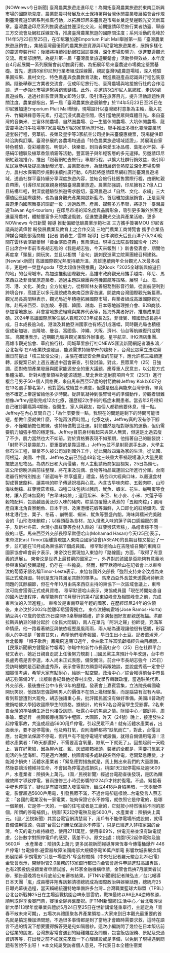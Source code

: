 [NOWnews今日新聞] 臺灣農業旅遊走進印尼！為開拓臺灣農業旅遊於東南亞新興市場的國際能見度，農業部農村發展及水土保持署與台灣休閒農業發展協會合作規劃臺灣農遊印尼系列推廣行動，以拓展印尼來臺農遊市場並奠定雙邊觀光交流新篇章。臺灣農遊印尼系列推廣透過雙邊深化交流，前期邀請印尼旅行業者訪臺、舉辦三方交流會及網紅踩線宣傳，推廣臺灣農業旅遊的國際關注度；系列活動的高峰於114年5月23日至25日，在印尼雅加達Emporium Pluit Mall舉辦第一屆「臺灣農業旅遊展銷會」，集結臺灣最優質的農業旅遊資源與印尼當地旅遊業者，展銷多樣化的農遊套裝行程；後續將持續推動網紅回訪臺灣，深化市場影響力，促進雙邊觀光交流。農業部說明，為提升第一屆「臺灣農業旅遊展銷會」活動參與效益，本年度自4月起展開一系列展銷會前期推廣行動，為拓展印尼來臺農遊市場奠定堅實基礎。首先，邀請8家印尼旅行業者組成踩線團，親訪臺灣9處農遊場域，深入體驗果園採果、農村文化、特色農產與食農教育活動，增進農遊產品認識與行程包裝意願。隨後舉辦三方業者交流會，促成印尼旅行社、臺灣農場與地接旅行社的合作洽談，進一步強化市場連繫與銷售鏈結。此外，亦邀請3位印尼人氣網紅，走訪8處農遊據點，透過社群影音與圖文即時分享，吸引潛在旅客目光，提升活動話題性與關注度。農業部指出，第一屆「臺灣農業旅遊展銷會」於114年5月23日至25日在印尼雅加達Emporium Pluit Mall舉辦，現場設計以臺灣鄉村意象為主軸，融入花卉、竹編與綠意等元素，打造沉浸式農遊空間，吸引當地民眾與媒體目光。來自臺灣的音樂米、三富休閒農場、自然圈農場、台一生態休閒農場、大坑休閒農場、龍雲農場及飛牛牧場等7家農場及印尼8家當地旅行社，聯手推出多樣化臺灣農業旅遊套裝行程，另華航、長榮及星宇等3家航空公司提供來臺優惠機票，現場提供即時洽詢與訂購。臺灣參展的各農場均通過「特色農業旅遊場域認證」，將展現自家特色體驗，從彩繪書包、明信片、快樂蛋，到百香果愛玉冰品嚐、葉拓水杯袋、手感絹印體驗及植萃香氛噴霧等活動，豐富親子與年輕客層的多元選擇。另邀請印尼網紅親臨推介，推出「跟著網紅去旅行」專屬行程，以擴大社群行銷效益，吸引印尼民眾參與及提高活動曝光度。農業部表示，為延續展銷會熱度並深化市場影響力，農村水保署同步規劃後續推廣行動。6月起將邀請印尼網紅回訪臺灣農遊場域，透過社群平臺持續分享深度旅遊內容，並結合旅行社販售實際行程，由網紅親自帶團，引導印尼民眾親身體驗臺灣農業旅遊。農業部強調，印尼擁有2.7億人口且結構年輕，對深度體驗型旅遊需求殷切，臺灣農遊以「自然、文化、永續」三大價值回應國際趨勢，也為自身觀光產業開啟新藍海。首屆雅加達展銷會，正是臺灣農遊走向國際舞臺的關鍵一役；透過政府、產業、媒體多方串聯，將提升「臺灣農遊Taiwan Agri-tourism」在印尼市場的知名度與品牌形象，吸引更多海外旅客走進臺灣農村，體驗豐富多元的農遊風貌，促進雙邊觀光交流與產業活絡。更多 NOWnews 今日新聞 報導 推動偏鄉低碳農業示範社區 三方攜手簽署MOU 印尼省議員訪黃偉哲 盼發展農業及教育上之合作交流 三地門農業工商博覽會 攜手企業品牌媒合開創部落商機【記者 劉春生／雲林 報導】日本演歌天后長山洋子(5/24)晚間在雲林表演廳舉辦「黃金演歌盛典」售票演出。現場立法院長韓國瑜今（25）日出席台中市前市長胡志強的《我是胡志強，今天來報到！》新書發表會，期間他再度拿「頭髮」開玩笑，並且以相關「金句」諷刺民進黨立院黨團總召柯建銘。[Newtalk新聞] 高雄國際觀光熱度持續升溫，高雄連續兩年全台觀光人次最多城市，更是唯一榮登Agoda「亞太超值住宿推薦」及Klook「2025全球新興旅遊目的地」的台灣城市。為加速推動國際觀光，高雄市政府觀光局攜手越南、印尼、馬來西亞及菲律賓旅遊業者，透過主題踩線團與包機直航等策略，展現「山、海、河、港、文化、美食」全方位魅力，從穆斯林友善服務到影音行銷，從直航便利到跨境合作，高雄正以多元風貌成為東南亞旅客首選，開啟南台灣國際觀光新篇章。 觀光局長高閔琳表示，觀光局近年積極拓展國際市場，與業者組成高雄國際觀光隊，赴馬來西亞、新加坡、泰國、韓國、越南、日本等地辦理推介會、B2B商談、參加當地旅展、拜會當地旅遊組織與業界代表等，獲海外業者好評，推廣成果豐碩。2024年高雄國際旅客住宿人數較2023年成長2成，菲律賓、韓國皆成長逾4成，日本成長逾3成，港澳及其他亞洲國家也有將近1成漲幅，同時觀光局也積極促成新加坡、吉隆坡、曼谷、富國島、沖繩、大阪、濟州、仙台等航線復飛或增班。 高閔琳表示，近期觀光局與觀光署駐外辦事處、星宇航空、IHG酒店集團、高雄市觀光協會、華府旅行社、同城華里旅行社CNEWS匯流新聞網記者潘永鴻／台北報導 在AI產業快速發展、能源需求持續攀升的趨勢下，台灣民眾黨立法院黨團日前提出「核三延役公投」，主張在確認安全無虞的前提下，應允許核三繼續運轉，該提案已於上週五通過中選會審查，引發討論。對此，民眾黨今（25）日強調，面對攸關產業發展與國家能源安全的重大議題，應尊重人民意志，以公投方式集體決策。 針對AI產業領袖對能源議題...雙北世壯運射箭項目今天（25日）進行複合弓男子50+個人資格賽，來自馬來西亞57歲的射箭教練Jeffrey Kok以607分在13名選手排名第7，他對這個成績並不滿意，但還是很高興能來台灣參賽，畢竟他不確定上帝還留給他多少時間。從屏氣凝神到張臂彎弓的準備動作，旁觀者很難想像Jeffrey是剛完成12次化療，還歷經2次手術的癌症末期患者。當去年2月得知自己確診腸癌第4期後，從醫生、家人與親友，每個人都勸他要休息，慢一點。Jeffrey在內心反問自己：「為什麼要慢一點，我現在的問題是剩下的時間可能很短，想做什麼就做什麼，不能再浪費時間。」化療之後，Jeffrey真的沒有停下腳步，不僅繼續擔任教練，也持續備戰世壯運。射箭雖然是相對靜態的運動，但仍需要肌力加強手臂的穩定性。Jeffrey目前身材看起來與常人無異，但還是比過去瘦了不少，肌力當然也大不如前。對於資格賽表現不如預期，他指著自己的腦袋說：「射箭不只是靠肌力，更重要的是靠這裡。」Jeffrey並不是射箭選手出身，大學主修石油工程，畢業不久被公司派到國外工作，從此開啟四海為家的生活。從法國、阿根廷、美國、中國，Jeffrey之前已到過48新北三峽重大車禍現場湧入大量民眾擺放追思物品，為防烈日和大雨侵襲，有人主動請廠商架設棚架，25日為頭七，區公所傍晚派員前往整理，將花束及玩偶、食物等物品載運回公所進行分類。台南老爺行旅特別推出「爺選端午 粽享盛夏」禮盒，結合四大經典口味，以嚴選食材製成豐盛餡料，讓美味的粽子傳遞祝福與心意。內含古早味肉粽、五穀肉粽、山珍海味鮑粽、紅藜猴菇素粽。四種口味包括以豬肉、魷魚、蝦米、花生、鹹鴨蛋等食材，讓人回味無窮的「古早味肉粽」；選用紫米、米豆、紅小麥、小米、大蓮子等穀物配料，包裹鹹蛋黃及炒入味的豬肉，粽葉包覆慢火蒸煮的「五穀肉粽」；選用產自東北角貢寮鮑魚、日本干貝、及東港櫻花蝦等海鮮，入口即化的紅燒爌肉、雲林北港花生、栗子、冬菇 、鹹鴨蛋、蝦米、魷魚等豐盛內餡，海味與糯米完美融合的「山珍海味鮑粽」；以猴頭菇為食材，加入燉煮入味的蓮子與口感綿密的栗子，及新社冬菇、台灣小農紅藜等食材入餡的「紅藜猴菇素粽」，品嚐素粽不同一般的口感。馬來西亞外交部長穆罕默德哈山(Mohamad Hasan)今天(25日)表示，東帝汶(East Timor)距離實現加入東南亞國家協會(ASEAN)的長期目標又接近了一步，並可能在10月成為東協第11個成員國。 穆罕默德哈山在吉隆坡召開的東南亞國家協會峰會前夕表示，東帝汶在實現加入東協的「路線圖」方面，「取得了有意義的進展」。 東帝汶是世界上最貧窮的國家之一，外界對於該國是否能夠有意義地參與東協的發展議程，仍存在一些擔憂。 然而，穆罕默德哈山在記者會上以東帝汶的葡萄牙語名稱Timor-Leste表示，東協各國外交部長「強烈支持東帝汶成為東協正式成員國，特別是支持其滿足其餘的標準」。 馬來西亞外長並未透露尚待解決問題的其餘細節，但在今年10月由馬來西亞主持的東協下一次區域會議上，東帝汶可能會獲得正式成員資格。 穆罕默德哈山表示，東協成員國「現在將開始各自的國內法律程序，希望能夠在10月舉行的第47屆東協峰會及相關峰會之前，完成東帝汶的入盟進程」。 東帝汶是東南亞最年輕的國家，在歷經印尼24年的佔領後，東帝汶於2002年脫離印尼獲得獨立。 東帝汶總統霍塔(Jose Ramos-Horta)納豆與小12歲的依依25日席開50桌舉辦婚禮，許多演藝圈好友都親送祝福。洪都拉斯與納豆的緣分起於《全民大悶鍋》，兩人在單元「阿洪之聲」扮師徒，充滿革命情感，他一路看著納豆與依依經歷風風雨雨，兩人結為連理讓他很有感觸，形容兩人的幸福是「苦盡甘來」，希望他們增產報國，早日生出小土豆。記者戴淑芳／台北報導 「帽子歌后」鳳飛飛遠颺13週年，金曲歌王許富凱獻唱經典曲目緬懷…【民眾新聞網方健龍新竹報導】停職中的新竹市長高虹安今（25）日在社群平台發文表示，她近日親自走訪上任後努力規劃 […]國民黨主席預計今年改選，台中市長盧秀燕是否參選，本人尚未正式表態，備受關注。前台中市長胡志強今（25日）受訪時被問是否勸進盧秀燕，表示會等對方願意時再跟她談，並說盧秀燕一定會仔細審慎考慮，希望大家有點耐心，給她一點空間。政治中心／綜合報導前台中市長胡志強籌備3年，出版新書紀錄他從眷村出發，從學界轉戰政壇，當過駐美代表、外交部長，最後擔任台中市長13年的歷程。發表會上嘉賓雲集，立法院長韓國瑜開玩笑說，他跟胡志強證明男人的價值不在頭上幾根頭髮，而是腦袋有沒有內容。看到藍營遭到大罷免，胡志強語重心長，批評國民黨沒有做好準備。美國川普政府撤銷哈佛大學招收國際學生的資格。據統計，約有52名台灣留學生受影響。2名來自台灣的準哈佛生近日也接受訪問，吐露心中的焦慮之情。財經中心／鄧庭婷、周秉瑜、葉晏昇　桃園報導桃園市中壢區、大園區，昨天（24號）晚上，接連發生2起停電事故，共造成超過5600用戶停電，引起民眾不滿！就有活體水產業者，出面表示，要不是停電後，他及時打氧，否則海鮮都將"缺氧而亡"，對此，台電回應，台電無法保證不停電，但用戶有不能停電場所或設備，就得自備備用電源！活體水產業者：「昨天都還好，不需要高含氧量，缺氧一下就死了」。回想起前一天晚上，實在好驚險，因為屋內紅、藍、灰塑膠箱裡頭，裝著的全都是，需要打氧氣才能活的生猛海鮮。可是週六晚間，桃園青埔多處路段突然停電，老闆緊急應變，才能減少損失！活體水產業者：「緊急應對措施就是，馬上搬出來我們的大量設備，然後要讓活體維持生命，不會因為停電造成損失」。桃園1天2起停電殃及逾5600戶，水產業者：險損失上萬元。（圖／民視新聞）經過台電勘查後發現，是因為饋線故障才導致停電，冒雨搶修三小時受影響的1224戶才終於復電。不過，緊接著中壢也停電了，疑似是有貓咪闖入發電場所，釀成4418戶身陷黑暗，一天兩起停電，影響超過5600戶用電，引發民眾不滿，不過台電卻這樣說...台電發言人蔡志孟：「各國的電業沒有一家電業，能夠保證它永不停電，就依照它是停電的，是哪一個類別，它是停一天的，一般的住宅或者是工廠的，它就按小時然後給不同的那個，所謂的停電補償」。桃園1天2起停電殃及逾5600戶，水產業者：險損失上萬元。（圖／民視新聞）其實台電官網清楚寫下，用戶有不能停電場所或設備，就得自備備用電源，強調"台電公司無法保證永不停電"，只是已經進入非核家園的台灣，今天的電力維持綠燈，使用2711萬瓩，使用率69%，供電充裕並沒有缺電疑慮，公告數字對照停電戶的感受，落差不小。原文出處：桃園1天2起停電殃及逾5600戶　水產業者：險損失上萬元 更多民視新聞報導屏東恆春今傳電桶爆炸 446戶停電! 台電搶修:避雷器故障法國南部大規模停電16萬戶斷電 影響坎城影展坎城影展閉幕 伊朗電影"只是一場意外"奪金棕櫚獎（中央社記者羅元駿台北25日電）金管會表示，開辦財管2.0業務的13家銀行都已向金管會遞件申請進駐高雄專區，也有2家投信投顧業者申請試辦，共15家金融機構申請，金管會爲拚7月讓業者試辦，預告最晚將在6月底前公布審核結果。[FTNN新聞網]記者陳弘志／台北報導日本天團「嵐」成員櫻井翔專訪賴清德總統成為國際政治與娛樂話題，總統府25日曝光幕後過程，當天賴總統還特地準備許多台灣...台灣職業籃球大聯盟（TPBL）台北台新戰神25日在主場迎戰桃園台啤永豐雲豹，戰神最終以86比84逆轉奪勝，順利取得季後賽門票，賽後全隊興奮慶祝。[FTNN新聞網]生活中心／台北報導世新大學113學年度畢業典禮於5月24日至25日在世新講堂隆重舉行，主題定為「青春不散未來可期」，五場次典禮匯聚各界產業領袖...大家來到日本觀光最重要的首先就是搞定機加酒問題，不過很多事情都是到了當地才會臨時需要求救，這時在語言不通的情況下想要獲得解答更是宛如隔層紗。這次小編訪問了幾位在日本飯店前台從業的朋友，台灣旅客常會遇到的疑難雜症及問題，包含飯店服務、景點及交通資訊等等，在出發之前不如就先來做一下心理建設或是準備，以免到了現場遇到問題有苦說不出呀！ ※本文純屬受訪者個人意見，不代表日本全體住宿業